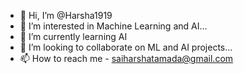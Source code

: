 - 👋 Hi, I’m @Harsha1919
- 👀 I’m interested in Machine Learning and AI...
- 🌱 I’m currently learning AI
- 💞️ I’m looking to collaborate on ML and AI projects...
- 📫 How to reach me - saiharshatamada@gmail.com

<!---
Harsha1919/Harsha1919 is a ✨ special ✨ repository because its `README.md` (this file) appears on your GitHub profile.
You can click the Preview link to take a look at your changes.
--->
